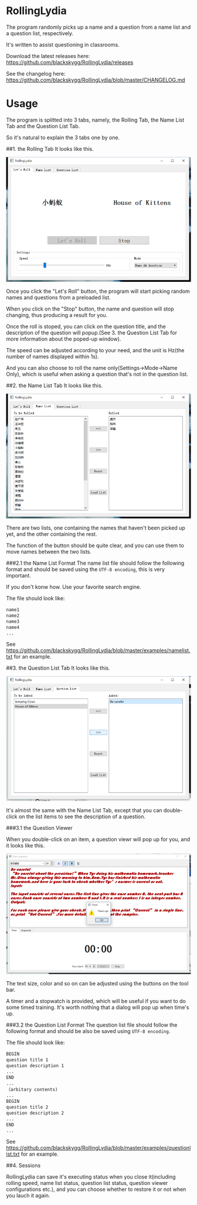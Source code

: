 # RollingLydia
The program randomly picks up a name and a question from a name list and a question list, respectively.

It's written to assist questioning in classrooms.

Download the latest releases here: https://github.com/blackskygg/RollingLydia/releases

See the changelog here: https://github.com/blackskygg/RollingLydia/blob/master/CHANGELOG.md

# Usage
The program is splitted into 3 tabs, namely, the Rolling Tab, the Name List Tab and the Question List Tab.

So it's natural to explain the 3 tabs one by one.

##1. the Rolling Tab
It looks like this.

![image](https://github.com/blackskygg/RollingLydia/blob/master/screenshots/rollingtab.png)

Once you click the "Let's Roll" button, the program will start picking random names and questions from a preloaded list.

When you click on the "Stop" button, the name and question will stop changing, thus producing a result for you.

Once the roll is stoped, you can click on the question title, and the description of the question will popup.(See 3. the Question List Tab for more information about the poped-up window).

The speed can be adjusted according to your need, and the unit is Hz(the number of names displayed within 1s).

And you can also choose to roll the name only(Settings->Mode->Name Only), which is useful when asking a question that's not in the question list.

##2. the Name List Tab
It looks like this.

![image](https://github.com/blackskygg/RollingLydia/blob/master/screenshots/namelist.png)

There are two lists, one containing the names that haven't been picked up yet, and the other containing the rest.

The function of the button should be quite clear, and you can use them to move names between the two lists.

###2.1 the Name List Format
The name list file should follow the following format and should be saved using the ``UTF-8 encoding``, this is very important.

If you don't konw how. Use your favorite search engine.

The file should look like:

    name1
    name2
    name3
    name4
    ...

See https://github.com/blackskygg/RollingLydia/blob/master/examples/namelist.txt for an example.

##3. the Question List Tab
It looks like this.

![image](https://github.com/blackskygg/RollingLydia/blob/master/screenshots/questionlist.png)

It's almost the same with the Name List Tab, except that you can double-click on the list items to see the description of a question.

###3.1 the Question Viewer

When you double-click on an item, a question viewr will pop up for you, and it looks like this.

![image](https://github.com/blackskygg/RollingLydia/blob/master/screenshots/question.png)

The text size, color and so on can be adjusted using the buttons on the tool bar.

A timer and a stopwatch is provided, which will be useful if you want to do some timed training. It's worth nothing that a dialog will pop up when time's up.

###3.2 the Question List Format
The question list file should follow the following format and should be also be saved using ``UTF-8 encoding``.

The file should look like:

    BEGIN
    question title 1
    question description 1
    ...
    END
    ...
    （arbitary contents)
    ...
    BEGIN
    question title 2 
    question description 2
    ...
    END
    ...
  
See https://github.com/blackskygg/RollingLydia/blob/master/examples/questionlist.txt for an example.

##4. Sessions

RollingLydia can save it's executing status when you close it(including rolling speed, name list status, question list status, question viewer configurations etc.), and you can choose whether to restore it or not when you lauch it again.
